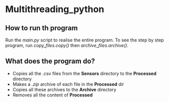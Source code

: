 # Multithreading_python

## How to run th program

Run the _main.py_ script to realise the entire program. To see the step by step program, run _copy_files.copy()_ then _archive_files.archive()_.

## What does the program do?

 - Copies all the .csv files from the __Sensors__ directory to the __Processed__ directory
 - Makes a _.zip_ archive of each file in the __Processed__ dir
 - Copies all these archives to the __Archive__ directory
 - Removes all the content of __Processed__